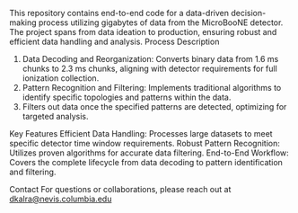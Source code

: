 This repository contains end-to-end code for a data-driven decision-making process utilizing gigabytes of data from the MicroBooNE detector. The project spans from data ideation to production, ensuring robust and efficient data handling and analysis.
Process Description
1. Data Decoding and Reorganization:
 Converts binary data from 1.6 ms chunks to 2.3 ms chunks, aligning with detector requirements for full ionization collection.
2. Pattern Recognition and Filtering:
 Implements traditional algorithms to identify specific topologies and patterns within the data.
3. Filters out data once the specified patterns are detected, optimizing for targeted analysis.

Key Features
Efficient Data Handling: Processes large datasets to meet specific detector time window requirements.
Robust Pattern Recognition: Utilizes proven algorithms for accurate data filtering.
End-to-End Workflow: Covers the complete lifecycle from data decoding to pattern identification and filtering.

Contact
For questions or collaborations, please reach out at dkalra@nevis.columbia.edu

